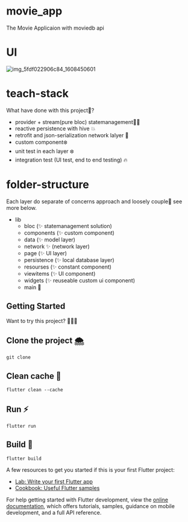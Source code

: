 # movie_app

The Movie Applicaion with moviedb api

# UI
![img_5fdf022906c84_1608450601](https://user-images.githubusercontent.com/63788675/202362072-1053b565-d4dd-4d05-8a60-7c750dfb8bce.png)

# teach-stack
What have done with this project🤨?
  - provider + stream(pure bloc) statemanagement🥷🏾
  - reactive persistence with hive 💥
  - retrofit and json-serialization network lalyer 💫
  - custom component❄️
  - unit test in each layer ❄️
  - integration test (UI test, end to end testing) 🔥
  
# folder-structure
Each layer do separate of concerns approach and loosely couple👀 see more below.
  - lib
    - bloc (✨ statemanagement solution)
    - components (✨ custom component)
    - data (✨ model layer)
    - network ✨ (network layer)
    - page (✨ UI layer)
    - persistence (✨ local database layer)
    - resourses (✨ constant component)
    - viewitems (✨ UI component)
    - widgets (✨ reuseable custom ui component)
    - main 🌈 
    
## Getting Started
  Want to try this project? 🤷🏽‍♂️
## Clone the project 🌨
    git clone
## Clean cache 💨
    flutter clean --cache
## Run ⚡️
    flutter run
## Build 🫧
    flutter build 

A few resources to get you started if this is your first Flutter project:


- [Lab: Write your first Flutter app](https://docs.flutter.dev/get-started/codelab)
- [Cookbook: Useful Flutter samples](https://docs.flutter.dev/cookbook)

For help getting started with Flutter development, view the
[online documentation](https://docs.flutter.dev/), which offers tutorials,
samples, guidance on mobile development, and a full API reference.
